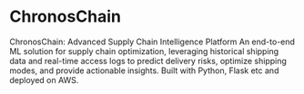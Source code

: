 # ChronosChain
ChronosChain: Advanced Supply Chain Intelligence Platform  An end-to-end ML solution for supply chain optimization, leveraging historical shipping data and real-time access logs to predict delivery risks, optimize shipping modes, and provide actionable insights. Built with Python, Flask etc and deployed on AWS.
